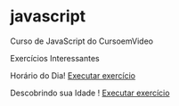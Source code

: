 # javascript
 Curso de JavaScript do CursoemVideo

Exercícios Interessantes

Horário do Dia!
 <a href="https://rmrgomes.github.io/javascript/exercicios/aula12ex/ex014">Executar exercício</a>

Descobrindo sua Idade !
 <a href="https://rmrgomes.github.io/javascript/exercicios/aula12ex/ex015">Executar exercício</a>

